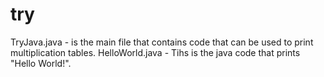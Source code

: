 # try
TryJava.java - is the main file that contains code that can be used to print multiplication tables. 
HelloWorld.java - Tihs is the java code that prints "Hello World!".
